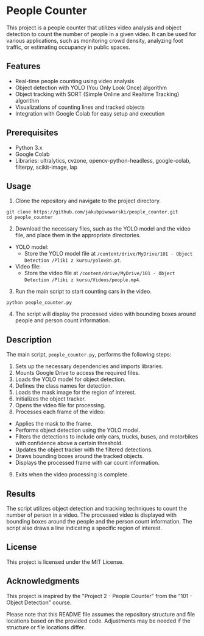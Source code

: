 # People Counter

This project is a people counter that utilizes video analysis and object detection to count the number of people in a given video. It can be used for various applications, such as monitoring crowd density, analyzing foot traffic, or estimating occupancy in public spaces.

## Features

- Real-time people counting using video analysis
- Object detection with YOLO (You Only Look Once) algorithm
- Object tracking with SORT (Simple Online and Realtime Tracking) algorithm
- Visualizations of counting lines and tracked objects
- Integration with Google Colab for easy setup and execution



## Prerequisites

- Python 3.x
- Google Colab
- Libraries: ultralytics, cvzone, opencv-python-headless, google-colab, filterpy, scikit-image, lap

## Usage

1. Clone the repository and navigate to the project directory.
```
git clone https://github.com/jakubpiwowarski/people_counter.git
cd people_counter
```
2. Download the necessary files, such as the YOLO model and the video file, and place them in the appropriate directories.
- YOLO model:
  - Store the YOLO model file at `/content/drive/MyDrive/101 - Object Detection /Pliki z kursu/yolov8n.pt`.
- Video file:
  - Store the video file at `/content/drive/MyDrive/101 - Object Detection /Pliki z kursu/Videos/people.mp4`.
3. Run the main script to start counting cars in the video.
```
python people_counter.py
```
4. The script will display the processed video with bounding boxes around people and person count information.

## Description

The main script, `people_counter.py`, performs the following steps:

1. Sets up the necessary dependencies and imports libraries.
2. Mounts Google Drive to access the required files.
3. Loads the YOLO model for object detection.
4. Defines the class names for detection.
5. Loads the mask image for the region of interest.
6. Initializes the object tracker.
7. Opens the video file for processing.
8. Processes each frame of the video:
- Applies the mask to the frame.
- Performs object detection using the YOLO model.
- Filters the detections to include only cars, trucks, buses, and motorbikes with confidence above a certain threshold.
- Updates the object tracker with the filtered detections.
- Draws bounding boxes around the tracked objects.
- Displays the processed frame with car count information.
9. Exits when the video processing is complete.

## Results

The script utilizes object detection and tracking techniques to count the number of person in a video. The processed video is displayed with bounding boxes around the people and the person count information. The script also draws a line indicating a specific region of interest.

## License

This project is licensed under the MIT License.

## Acknowledgments

This project is inspired by the "Project 2 - People Counter" from the "101 - Object Detection" course.

Please note that this README file assumes the repository structure and file locations based on the provided code. Adjustments may be needed if the structure or file locations differ.

